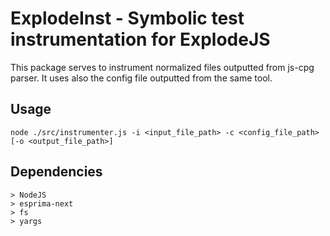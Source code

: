 # ExplodeInst - Symbolic test instrumentation for ExplodeJS

This package serves to instrument normalized files outputted from js-cpg parser. It uses also the config file outputted from the same tool.

## Usage

	node ./src/instrumenter.js -i <input_file_path> -c <config_file_path> [-o <output_file_path>]

## Dependencies

	> NodeJS
	> esprima-next
	> fs
	> yargs